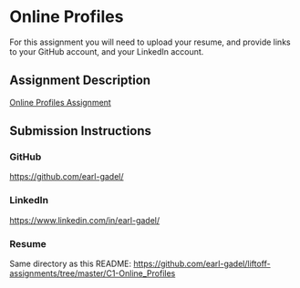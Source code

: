 # Online Profiles
For this assignment you will need to upload your resume, and provide links to your GitHub account, and your LinkedIn account.

## Assignment Description
[Online Profiles Assignment](https://education.launchcode.org/liftoff/assignments/online-profiles/)

## Submission Instructions

### GitHub
https://github.com/earl-gadel/

### LinkedIn
https://www.linkedin.com/in/earl-gadel/

### Resume
Same directory as this README:
https://github.com/earl-gadel/liftoff-assignments/tree/master/C1-Online_Profiles